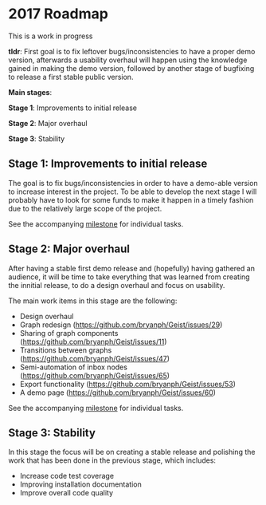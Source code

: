 # 2017 Roadmap

This is a work in progress

**tldr**: First goal is to fix leftover bugs/inconsistencies to have a proper demo version, afterwards a usability overhaul will happen using the knowledge gained in making the demo version, followed by another stage of bugfixing to release a first stable public version.

**Main stages**:

**Stage 1**: Improvements to initial release

**Stage 2**: Major overhaul

**Stage 3**: Stability

## Stage 1: Improvements to initial release

The goal is to fix bugs/inconsistencies in order to have a demo-able version to increase interest in the project. To be able to develop the next stage I will probably have to look for some funds to make it happen in a timely fashion due to the relatively large scope of the project.

See the accompanying [milestone](https://github.com/bryanph/Geist/milestone/1) for individual tasks.

## Stage 2: Major overhaul

After having a stable first demo release and (hopefully) having gathered an audience, it will be time to take everything that was learned from creating the innitial release, to do a design overhaul and focus on usability.

The main work items in this stage are the following:
* Design overhaul
* Graph redesign (https://github.com/bryanph/Geist/issues/29)
* Sharing of graph components (https://github.com/bryanph/Geist/issues/11)
* Transitions between graphs (https://github.com/bryanph/Geist/issues/47)
* Semi-automation of inbox nodes (https://github.com/bryanph/Geist/issues/65)
* Export functionality (https://github.com/bryanph/Geist/issues/53)
* A demo page (https://github.com/bryanph/Geist/issues/60)

See the accompanying [milestone](https://github.com/bryanph/Geist/milestone/2) for individual tasks.

## Stage 3: Stability
In this stage the focus will be on creating a stable release and polishing the work that has been done in the previous stage, which includes:
* Increase code test coverage
* Improving installation documentation
* Improve overall code quality


